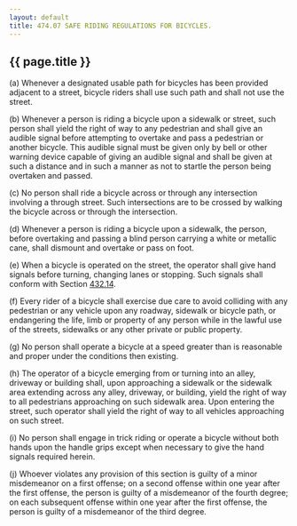 ```yaml
---
layout: default 
title: 474.07 SAFE RIDING REGULATIONS FOR BICYCLES.
---
```


{{ page.title }}
----------------

​(a) Whenever a designated usable path for bicycles has been provided
adjacent to a street, bicycle riders shall use such path and shall not
use the street.

​(b) Whenever a person is riding a bicycle upon a sidewalk or street,
such person shall yield the right of way to any pedestrian and shall
give an audible signal before attempting to overtake and pass a
pedestrian or another bicycle. This audible signal must be given only by
bell or other warning device capable of giving an audible signal and
shall be given at such a distance and in such a manner as not to startle
the person being overtaken and passed.

​(c) No person shall ride a bicycle across or through any intersection
involving a through street. Such intersections are to be crossed by
walking the bicycle across or through the intersection.

​(d) Whenever a person is riding a bicycle upon a sidewalk, the person,
before overtaking and passing a blind person carrying a white or
metallic cane, shall dismount and overtake or pass on foot.

​(e) When a bicycle is operated on the street, the operator shall give
hand signals before turning, changing lanes or stopping. Such signals
shall conform with Section [432.14](1f90e301.html).

​(f) Every rider of a bicycle shall exercise due care to avoid colliding
with any pedestrian or any vehicle upon any roadway, sidewalk or bicycle
path, or endangering the life, limb or property of any person while in
the lawful use of the streets, sidewalks or any other private or public
property.

​(g) No person shall operate a bicycle at a speed greater than is
reasonable and proper under the conditions then existing.

​(h) The operator of a bicycle emerging from or turning into an alley,
driveway or building shall, upon approaching a sidewalk or the sidewalk
area extending across any alley, driveway, or building, yield the right
of way to all pedestrians approaching on such sidewalk area. Upon
entering the street, such operator shall yield the right of way to all
vehicles approaching on such street.

​(i) No person shall engage in trick riding or operate a bicycle without
both hands upon the handle grips except when necessary to give the hand
signals required herein.

​(j) Whoever violates any provision of this section is guilty of a minor
misdemeanor on a first offense; on a second offense within one year
after the first offense, the person is guilty of a misdemeanor of the
fourth degree; on each subsequent offense within one year after the
first offense, the person is guilty of a misdemeanor of the third
degree.
